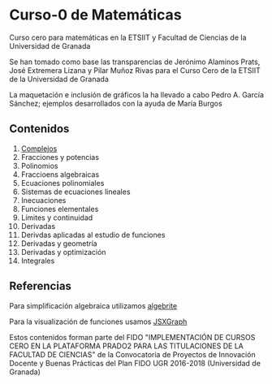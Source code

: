 # Curso-0 de Matemáticas

Curso cero para matemáticas en la ETSIIT y Facultad de Ciencias de la Universidad de Granada

Se han tomado como base las transparencias de Jerónimo Alaminos Prats, José Extremera Lizana y Pilar Muñoz Rivas para el Curso Cero de la ETSIIT de la Universidad de Granada

La maquetación e inclusión de gráficos la ha llevado a cabo Pedro A. García Sánchez; ejemplos desarrollados con la ayuda de María Burgos

## Contenidos

1. [Complejos](00-complejos.html)
1. Fracciones y potencias
1. Polinomios
1. Fraccioens algebraicas
2. Ecuaciones polinomiales
3. Sistemas de ecuaciones lineales
3. Inecuaciones
4. Funciones elementales
5. Límites y continuidad
6. Derivadas
7. Derivdas aplicadas al estudio de funciones
8. Derivadas y geometría
9. Derivadas y optimización
10. Integrales


## Referencias

Para simplificación algebraica utilizamos [algebrite](http://algebrite.org)

Para la visualización de funciones usamos [JSXGraph](http://jsxgraph.uni-bayreuth.de)

Estos contenidos forman parte del FIDO "IMPLEMENTACIÓN DE CURSOS CERO EN LA PLATAFORMA PRADO2 PARA LAS TITULACIONES DE LA FACULTAD DE CIENCIAS" de la Convocatoria de Proyectos de Innovación Docente y Buenas Prácticas del Plan FIDO UGR 2016-2018 (Universidad de Granada)
